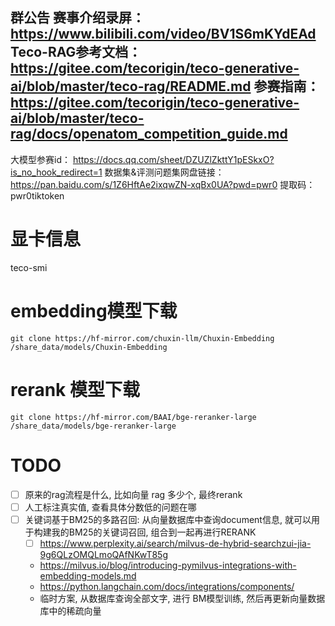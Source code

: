 群公告
赛事介绍录屏：
https://www.bilibili.com/video/BV1S6mKYdEAd
Teco-RAG参考文档：
https://gitee.com/tecorigin/teco-generative-ai/blob/master/teco-rag/README.md
参赛指南：
https://gitee.com/tecorigin/teco-generative-ai/blob/master/teco-rag/docs/openatom_competition_guide.md
------------------
大模型参赛id：
https://docs.qq.com/sheet/DZUZlZkttY1pESkxO?is_no_hook_redirect=1
数据集&评测问题集网盘链接：https://pan.baidu.com/s/1Z6HftAe2ixqwZN-xqBx0UA?pwd=pwr0 
提取码：pwr0tiktoken


# 显卡信息

teco-smi

# embedding模型下载
```
git clone https://hf-mirror.com/chuxin-llm/Chuxin-Embedding /share_data/models/Chuxin-Embedding
```

# rerank 模型下载
```
git clone https://hf-mirror.com/BAAI/bge-reranker-large /share_data/models/bge-reranker-large
```

# TODO
- [ ] 原来的rag流程是什么, 比如向量 rag 多少个, 最终rerank 
- [ ] 人工标注真实值, 查看具体分数低的问题在哪
- [ ] 关键词基于BM25的多路召回: 从向量数据库中查询document信息, 就可以用于构建我的BM25的关键词召回, 组合到一起再进行RERANK
    - [ ] https://www.perplexity.ai/search/milvus-de-hybrid-searchzui-jia-9g6QLzOMQLmoQAfNKwT85g
    - https://milvus.io/blog/introducing-pymilvus-integrations-with-embedding-models.md
    - https://python.langchain.com/docs/integrations/components/
    - 临时方案, 从数据库查询全部文字, 进行 BM模型训练, 然后再更新向量数据库中的稀疏向量